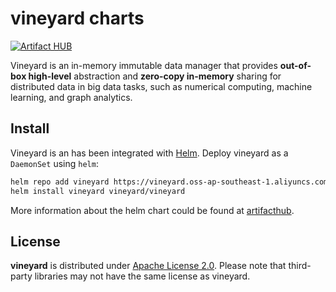 vineyard charts
===============

[![Artifact HUB](https://img.shields.io/endpoint?url=https://artifacthub.io/badge/repository/vineyard)](https://artifacthub.io/packages/helm/vineyard/vineyard)

Vineyard is an in-memory immutable data manager that provides **out-of-box high-level**
abstraction and **zero-copy in-memory** sharing for distributed data in big data tasks,
such as numerical computing, machine learning, and graph analytics.

Install
-------

Vineyard is an has been integrated with [Helm](https://helm.sh/). Deploy vineyard as
a `DaemonSet` using `helm`:

```bash
helm repo add vineyard https://vineyard.oss-ap-southeast-1.aliyuncs.com/charts/
helm install vineyard vineyard/vineyard
```

More information about the helm chart could be found at [artifacthub](https://artifacthub.io/packages/helm/vineyard/vineyard).

License
-------

**vineyard** is distributed under [Apache License 2.0](https://github.com/v6d-io/v6d/blob/main/LICENSE).
Please note that third-party libraries may not have the same license as vineyard.
